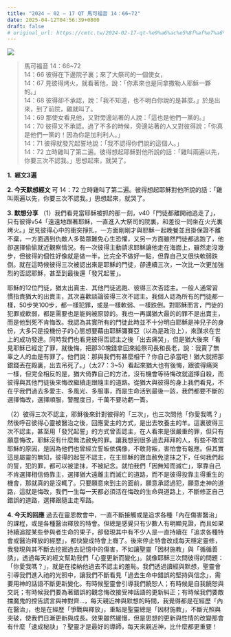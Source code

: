 ```yaml
---
title: "2024 – 02 – 17 QT 馬可福音 14：66~72"
date: 2025-04-12T04:56:39+0800
draft: false
# original_url: https://cmtc.tw/2024-02-17-qt-%e9%a6%ac%e5%8f%af%e7%a6%8f%e9%9f%b3-14%ef%bc%9a6672
---
```


![](/images/qt.jpg)
> 馬可福音 14：66\~72  
> 14：66 彼得在下邊院子裏；來了大祭司的一個使女，  
> 14：67 見彼得烤火，就看著他，說：「你素來也是同拿撒勒人耶穌一夥的。」  
> 14：68 彼得卻不承認，說：「我不知道，也不明白你說的是甚麼。」於是出來，到了前院，雞就叫了。  
> 14：69 那使女看見他，又對旁邊站著的人說：「這也是他們一黨的。」  
> 14：70 彼得又不承認。過了不多的時候，旁邊站著的人又對彼得說：「你真是他們一黨的！因為你是加利利人。」  
> 14：71 彼得就發咒起誓地說：「我不認得你們說的這個人。」  
> 14：72 立時雞叫了第二遍。彼得想起耶穌對他所說的話：「雞叫兩遍以先，你要三次不認我。」思想起來，就哭了。

**1.  經文3遍**

**2. 今天默想經文**
可 14：72 立時雞叫了第二遍。彼得想起耶穌對他所說的話：「雞叫兩遍以先，你要三次不認我。」思想起來，就哭了。

**3. 默想分享**
（1）我們看見當耶穌被抓的那一刻，v40「門徒都離開祂逃走了」，只有彼得v54「遠遠地跟著耶穌，一直進入大祭司的院裏，和差役一同坐在火光裏烤火。」足見彼得心中的衝突掙扎，一方面剛剛才與耶穌一起晚餐並且掛保證不離不棄，一方面遇到仇敵人多勢眾難免心生恐懼，又另一方面雖然門徒都逃跑了，他卻選擇偷偷就近觀察情況。有一次彼得主動請求耶穌讓他走在海面上，雖然走沒幾步，但彼得的個性好像就是做一半，比完全不做好一點，但靠自己又很快軟弱跌倒。就在這時候彼得三次被認出來是耶穌的門徒，卻連續三次，一次比一次更加強烈的否認耶穌，甚至到最後還「發咒起誓」。

耶穌的12位門徒，猶太出賣主、其他門徒逃跑、彼得三次否認主。一般人通常習慣指責猶大的出賣主，其次喜歡談論彼得三次不認主。我個人認為所有的門徒都一樣，50步笑100步，都一樣犯罪，或是一樣軟弱、一樣跌倒。對耶穌而言，門徒的犯罪或軟弱，都是需要也是能夠被原諒的。我也一再講猶大最的的罪不是出賣主，而是他到死不肯悔改。我認為其實所有的門徒此時並不十分明白耶穌是神兒子的身份，大多只是投機份子的心態想要藉由耶穌彌賽亞（以為是政治上），來謀求在世上的成功發達。同時我們也看見彼得否認主之後「出去痛哭」，但是猶大後來「看見耶穌已經定了罪，就後悔，把那30塊錢拿回來給祭司長和長老，說：我賣了無辜之人的血是有罪了。他們說：那與我們有甚麼相干？你自己承當吧！猶大就把那銀錢丟在殿裏，出去吊死了。」（太27：3\~5）看起來猶大也有後悔，跟彼得痛哭一樣，但完全相反的是，猶大倚靠自己的方法，沒有機會等待悔改就選擇自殺，而彼得與其他門徒後來悔改繼續走跟隨主的道路。從猶大與彼得的身上我們看見，不在乎我們過去多愛主、多風光、多服事，而是生命活到最後一該，我們都要不斷的選擇悔改，選擇順服，警醒度日，千萬不要功虧一簣。

（2）彼得三次不認主，耶穌後來針對彼得的「三次」，也三次問他「你愛我嗎？」然後呼召彼得心靈被醫治之後，回應愛主的方式，是出去牧養主的羊。這裏彼得三次不認主，甚至用「發咒起誓」的方式曾否認主，在人看來是很嚴重的罪，但只有願意悔改，耶穌沒有什麼無法赦免的罪。讓我想到很多過去拜拜的人，有些不敢信耶穌的原因，是因為他們也曾經立誓皈依偶像，不敢背叛，害怕會有報應。但其實這是屬靈的無知，彼得的起誓不認主，在主耶穌的寶血赦免塗抹之下，任何我們起的誓，犯的罪，都可以被塗抹，不被紀念。就怕我們「因無知而滅亡」，寧靠自己不肯選擇相信倚靠主，選擇猶大遠離主而滅亡的道路，而不是彼得投靠主得重生的機會，那就真的是沒輒了。只要願意來到主的面前，願意承認過犯，願意走神的道路，這就是悔改，我們一生每一天都必須活在悔改的生命與道路上，不斷修正自己錯誤的道路，選擇跟隨主走窄路。

**4. 今天的回應**
過去在靈恩教會中，一直不斷接觸或是追求各種「內在傷害醫治」的課程，或是各種醫治釋放的特會。但總是感覺只有少數人有明顯見證，而且如果持續追蹤某些參與者生命的果子，卻發現其中有不少人是一直持續在「追求各種特會或醫治釋放的經歷」，都快變成特會上癮了。後來停止特會改成每天穩定靈修，我發現與其不斷去挖掘過去記憶中的傷害，不如讓聖靈「因材施教」與「循循善誘」，透過每天的經文幫助我們「心靈更新而變化」。就像耶穌三次問彼得的問題：「你愛我嗎？」，就是在接納他過去不認主的羞恥。我們透過讀經與默想，聖靈會引導我們進入祂的光照中，讓我們不斷看見「過去生命中錯誤的堅持與信念」，需要用神的話語不斷更新變化。有時候聖靈會引導我們饒恕人；有時候是自我饒恕與交託；有時候我們要為著錯誤的觀念悔改接受神話語的更新糾正；有時候我們要敵擋魔鬼的控告謊言與神對齊…，每天親近神與默想的時間，我覺得都是在經歷「內在醫治」，也是在經歷「爭戰與釋放」，重點是聖靈總是「因材施教」，不斷光照與突破，使我們日漸更新與成長。效果雖然緩慢，但是思想的更新與性情的改變那會有什麼「速成秘訣」？聖靈才是最好的導師，每天來親近神，比什麼都更重要！
